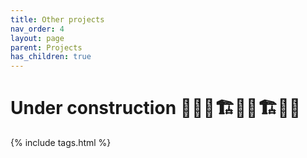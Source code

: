 ```yaml
---
title: Other projects
nav_order: 4
layout: page
parent: Projects
has_children: true
---
```


# Under construction 👷‍♀️🚧🏗👷‍♂️🏗🚚🚚


{% include tags.html %}